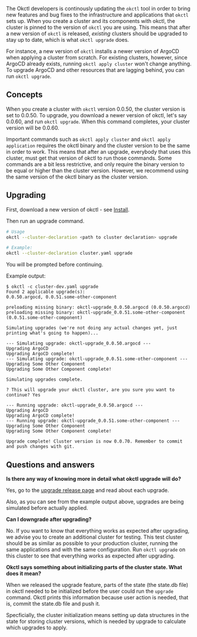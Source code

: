 The Okctl developers is continously updating the `okctl` tool in order to bring new features and bug fixes to the infrastructure
and applications that `okctl` sets up. When you create a cluster and its components with okctl, the cluster is pinned to the
version of `okctl` you are using. This means that after a new version of `okctl` is released, _existing_ clusters should be
upgraded to stay up to date, which is what `okctl upgrade` does.

For instance, a new version of `okctl` installs a newer version of ArgoCD when applying a cluster from scratch. For existing
clusters, however, since ArgoCD already exists, running `okctl apply cluster` won't change anything. To upgrade ArgoCD and other
resources that are lagging behind, you can run `okctl upgrade`.

## Concepts

When you create a cluster with `okctl` version 0.0.50, the cluster version is set to 0.0.50. To upgrade, you download a newer
version of okctl, let's say 0.0.60, and run `okctl upgrade`. When this command completes, your cluster version will be 0.0.60.

Important commands such as `okctl apply cluster` and `okctl apply application` requires the okctl binary and the cluster version
to be the same in order to work. This means that after an upgrade, everybody that uses this cluster, must get that version of
okctl to run those commands. Some commands are a bit less restrictive, and only require the binary version to be equal or higher
than the cluster version. However, we recommend using the same version of the okctl binary as the cluster version.

## Upgrading

First, download a new version of okctl - see [Install](/getting-started/install).

Then run an upgrade command.

```bash
# Usage
okctl --cluster-declaration <path to cluster declaration> upgrade

# Example:
okctl --cluster-declaration cluster.yaml upgrade
```

You will be prompted before continuing.

Example output:

```shell
$ okctl -c cluster-dev.yaml upgrade
Found 2 applicable upgrade(s):
0.0.50.argocd, 0.0.51.some-other-component

preloading missing binary: okctl-upgrade_0.0.50.argocd (0.0.50.argocd)
preloading missing binary: okctl-upgrade_0.0.51.some-other-component (0.0.51.some-other-component)

Simulating upgrades (we're not doing any actual changes yet, just printing what's going to happen)...

--- Simulating upgrade: okctl-upgrade_0.0.50.argocd ---
Upgrading ArgoCD
Upgrading ArgoCD complete!
--- Simulating upgrade: okctl-upgrade_0.0.51.some-other-component ---
Upgrading Some Other Component
Upgrading Some Other Component complete!

Simulating upgrades complete.

? This will upgrade your okctl cluster, are you sure you want to continue? Yes

--- Running upgrade: okctl-upgrade_0.0.50.argocd ---
Upgrading ArgoCD
Upgrading ArgoCD complete!
--- Running upgrade: okctl-upgrade_0.0.51.some-other-component ---
Upgrading Some Other Component
Upgrading Some Other Component complete!

Upgrade complete! Cluster version is now 0.0.70. Remember to commit and push changes with git.
```

## Questions and answers

**Is there any way of knowing more in detail what okctl upgrade will do?**

Yes, go to the [upgrade release page](https://github.com/oslokommune/okctl-upgrade/releases) and read about each upgrade.

Also, as you can see from the example output above, upgrades are being simulated before actually applied.

**Can I downgrade after upgrading?**

No. If you want to know that everything works as expected after upgrading, we advise you to create an additional cluster for
testing. This test cluster should be as similar as possible to your production cluster, running the same applications and with the
same configuration. Run `okctl upgrade` on this cluster to see that everything works as expected after upgrading.

**Okctl says something about initializing parts of the cluster state. What does it mean?**

When we released the upgrade feature, parts of the state (the state.db file) in okctl needed to be initialized before the user
could run the `upgrade` command. Okctl prints this information because user action is needed, that is, commit the state.db file
and push it.

Specficially, the cluster initialization means setting up data structures in the state for storing cluster versions, which is
needed by upgrade to calculate which upgrades to apply.
